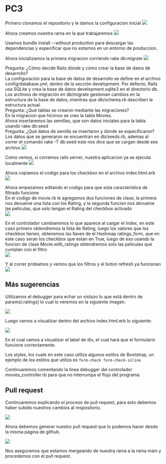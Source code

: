 # PC3

Primero clonamos el repositorio y le damos la configuracion inicial
![](images/Image1.png)

Ahora creamos nuestra rama en la que trabajaremos
![](images/Image2.png)

Usamos bundle install --without production  para descargar las dependencias y especificar que no estamos en un entorno de produccion.

Ahora inicializamos la primera migracion corriendo rake db:migrate
![](images/Image3.png)

Pregunta: ¿Cómo decide Rails dónde y cómo crear la base de datos de desarrollo?    
La configuración para la base de datos de desarrollo se define en el archivo config/database.yml, dentro de la sección development. Por defecto, Rails usa SQLite y crea la base de datos development.sqlite3 en el directorio db.  
Los archivos de migración en db/migrate gestionan cambios en la estructura de la base de datos, mientras que db/schema.rb describen la estructura actual.  
Pregunta: ¿Qué tablas se crearon mediante las migraciones?  
En la migracion que hicimos se creo la tabla Movies.  
Ahora insertaremos las semillas, que son datos iniciales para la tabla usando rake db:seed  
Pregunta: ¿Qué datos de semilla se insertaron y dónde se especificaron?  
Los datos que se generaron se encuentran en db/seeds.rb, ademas al correr el comando rake -T db:seed este nos dice que se cargan desde ese archivo
![](images/Image4.png)

Como vemos, si corremos rails server, nuestra aplicacion ya se ejecuta localmente
![](images/Image5.png)

Ahora copiamos el codigo para los checkbox en el archivo index.html.erb
![](images/Image6.png)

Ahora empezamos editando  el codigo para que esta caracteristica de filtrado funcione  
En el codigo de movie.rb le agregamos dos funciones de clase, la primera nos devuelve una lista con los Rating, y la segunda funcion nos devuelve las peliculas, que solo tengan el Rating del checkbox activado  
![](images/Image7.png)

En el controlador cambiaremos lo que aparece al cargar el index, en este caso primero obtendremos la lista de Rating, luego los valores que los checkbox tienen, obtenemos las llaves de el Hashmap ratings_form, que en este caso seran los checkbox que estan en True, luego de eso usando la funcion de clase Movie.with_ratings obtendremos solo las peliculas que cumplan con el filtro  
![](images/Image8.png)

Y al correr probamos y vemos que los filtros y el boton refresh ya funcionan  
![](images/Image9.png)

## Más sugerencias

Utilizamos el debugger para echar un vistazo lo que está dentro de params[:ratings] lo cual lo veremos en la siguiente imagen.

![](images/Image10.png)

Luego vamos a visualizar dentro del archivo index.html.erb lo siguiente:

![](images/Image11.png)

En el cual vamos a visualizar el label de div, el cual hará que el formulario funcione correctamente.

Los styles, los cuale en este caso utiliza algunos estilos de Bootstrap, un ejemplo de los estilos que utiliza es `form-check form-check-inline`

Continuaremos comentando la línea debugger del controlador movies_controller.rb para que no interrumpa el flujo del programa.

## Pull request

Continuaremos explicando el proceso de pull request, para esto debemos haber subido nuestros cambios al respositorio.

![](images/Image12.png)

Ahora debemos generar nuestro pull request que lo podemos hacer desde la misma página de github.

![](images/Image13.png)

Nos aseguramos que estamos mergeando de nuestra rama a la rama main y procedemos con el pull request.






